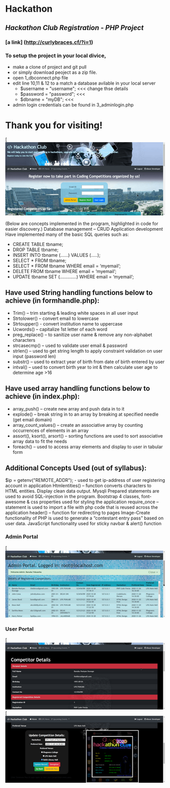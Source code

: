 # Hackathon
## *Hackathon Club Registration - PHP Project*
### [a link] (http://curlybraces.cf/?i=1)

### To setup the project in your local divice,
* make a clone of project and git pull
* or simply download peoject as a zip file.
* open 1_dbconnect.php file
* edit line 10,11 & 12 to a match a database avilable in your local server
	* $username = "username"; <<< change thse details
	* $password = "password"; <<<
	* $dbname = "myDB"; <<<
* admin login credentials can be found in 3_adminlogin.php 

# Thank you for visiting!

[![N|Solid](./screenshots/sc1.png)

(Below are concepts implemented in the program, highlighted in code for easier discovery.)
Database management – CRUD Application development
Have implemented many of the basic SQL queries such as:
*	CREATE TABLE tbname;
*	DROP TABLE tbname;
*	INSERT INTO tbname (……) VALUES (…..);
*	SELECT * FROM tbname;
*	SELECT * FROM tbname WHERE email = ‘myemail’;
*	DELETE FROM tbname WHERE email = ‘myemail’;
*	UPDATE tbname SET (………….) WHERE email = ‘myemail’;

## Have used String handling functions below to achieve (in formhandle.php):
*	Trim() – trim starting & leading white spaces in all user input
*	Strtolower() – convert email to lowercase
*	Strtoupper() - convert institution name to uppercase
*	Ucwords() – capitalize 1st letter of each word
*	preg_replace() – to sanitize user name & remove any non-alphabet characters
*	strcasecmp() – used to validate user email & password
*	strlen() – used to get string length to apply constraint validation on user input (password len)
*	substr() – used to extract year of birth from date of birth entered by user
*	intval() – used to convert birth year to int & then calculate user age to determine age >16

## Have used array handling functions below to achieve (in index.php):
*	array_push() – create new array and push data in to it
*	explode() – break string in to an array by breaking at specified needle (get email domain)
*	array_count_values() – create an associative array by counting occurrences of elements in an array
*	assort(), ksort(), arsort() – sorting functions are used to sort associative array data to fit the needs
*	foreach() – used to access array elements and display to user in tabular form

## Additional Concepts Used (out of syllabus):
$ip = getenv("REMOTE_ADDR");  - used to get ip-address of user registering account in application
Htmlentities() – function converts characters to HTML entities. Display clean data output.
Mysqli Prepared statements are used to avoid SQL-injection in the program.
Bootstrap 4 classes, font-awesome & css properties used for styling the application
require_once – statement is used to import a file with php code that is reused across the application
header() – function for redirecting to pages
Image-Create functionality of PHP is used to generate a “contestant entry pass” based on user data.
JavaScript functionality used for sticky navbar & alert() function

### Admin Portal
[![N|Solid](./screenshots/sc2.png)

### User Portal
[![N|Solid](./screenshots/sc3.png)
[![N|Solid](./screenshots/sc4.png)
